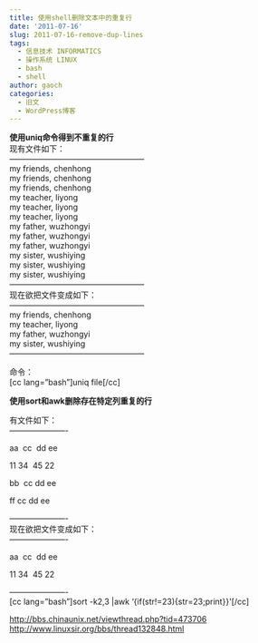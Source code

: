 ```yaml
---
title: 使用shell删除文本中的重复行
date: '2011-07-16'
slug: 2011-07-16-remove-dup-lines
tags:
  - 信息技术 INFORMATICS
  - 操作系统 LINUX
  - bash
  - shell
author: gaoch
categories:
  - 旧文
  - WordPress博客
---
```



**使用uniq命令得到不重复的行**  
现有文件如下：  
—————————————————  
my friends, chenhong  
my friends, chenhong  
my friends, chenhong  
my teacher, liyong  
my teacher, liyong  
my teacher, liyong  
my father, wuzhongyi  
my father, wuzhongyi  
my father, wuzhongyi  
my sister, wushiying  
my sister, wushiying  
my sister, wushiying  
—————————————————  
现在欲把文件变成如下：  
—————————————————  
my friends, chenhong  
my teacher, liyong  
my father, wuzhongyi  
my sister, wushiying  
—————————————————

命令：  
\[cc lang=”bash”\]uniq file\[/cc\]

**使用sort和awk删除存在特定列重复的行**

有<span class="t_tag"
href="http://bbs.chinaunix.net/tag.php?name=%CE%C4%BC%FE">文件</span>如下：  
———————-

aa  cc  dd ee

11 34  45 22

bb  cc dd ee

ff cc dd ee

———————-  
现在欲把文件变成如下：  
———————-

aa  cc  dd ee

11 34  45 22

———————-  
\[cc lang=”bash”\]sort -k2,3 \|awk
‘{if(str!=$2$3){str=$2$3;print}}'\[/cc\]

http://bbs.chinaunix.net/viewthread.php?tid=473706  
http://www.linuxsir.org/bbs/thread132848.html
